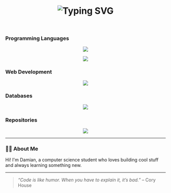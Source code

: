 <div align="center">
  <h1>
    <img src="https://readme-typing-svg.herokuapp.com?font=Jetbrains+Mono&size=40&duration=3000&color=3382CA&center=true&vCenter=true&width=800&lines=Hey..+I'm+Damian;Welcome+to+my+GitHub!;Have+a+look+around+🚀" alt="Typing SVG"/>
  </h1>
</div>

<br />

<h3>Programming Languages</h3>
<p align="center">
  
  <a href="https://skillicons.dev">
    <img src="https://skillicons.dev/icons?i=java" />
  </a>
</p>
<p align="center">
  
  <a href="https://skillicons.dev">
    <img src="https://skillicons.dev/icons?i=java, js, kotlin, py, r" />
  </a>
</p>

<h3>Web Development</h3>
<p align="center">
  
  <a href="https://skillicons.dev">
    <img src="https://skillicons.dev/icons?i=css,html, nextjs, npm, spring, vue" />
  </a>
</p>

<h3>Databases</h3>
<p align="center">
  
  <a href="https://skillicons.dev">
    <img src="https://skillicons.dev/icons?i=mysql," />
  </a>
</p>

<h3>Repositories</h3>
<p align="center">
  
  <a href="https://skillicons.dev">
    <img src="https://skillicons.dev/icons?i=github, gitlab" />
  </a>
</p>

---

### 👨‍💻 About Me

Hi! I'm Damian, a computer science student who loves building cool stuff and always learning something new.  

---

> *“Code is like humor. When you have to explain it, it’s bad.”* – Cory House
